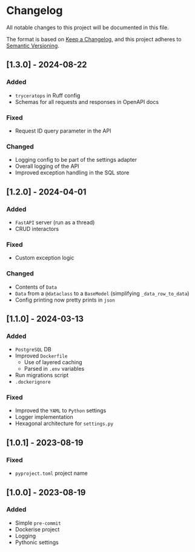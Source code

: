 # Changelog

All notable changes to this project will be documented in this file.

The format is based on [Keep a Changelog](https://keepachangelog.com/en/1.1.0/),
and this project adheres to [Semantic Versioning](https://semver.org/spec/v2.0.0.html).

## [1.3.0] - 2024-08-22

### Added

- `tryceratops`  in Ruff config
- Schemas for all requests and responses in OpenAPI docs

### Fixed

- Request ID query parameter in the API

### Changed

- Logging config to be part of the settings adapter
- Overall logging of the API
- Improved exception handling in the SQL store


## [1.2.0] - 2024-04-01

### Added

- `FastAPI` server (run as a thread)
- CRUD interactors

### Fixed

- Custom exception logic

### Changed

- Contents of `Data`
- `Data` from a `@dataclass` to a `BaseModel` (simplifying `_data_row_to_data`)
- Config printing now pretty prints in `json`


## [1.1.0] - 2024-03-13

### Added

- `PostgreSQL` DB
- Improved `Dockerfile`
  - Use of layered caching
  - Parsed in `.env` variables
- Run migrations script
- `.dockerignore`

### Fixed

- Improved the `YAML` to `Python` settings
- Logger implementation
- Hexagonal architecture for `settings.py`


## [1.0.1] - 2023-08-19

### Fixed

- `pyproject.toml` project name


## [1.0.0] - 2023-08-19

### Added

- Simple `pre-commit`
- Dockerise project
- Logging
- Pythonic settings
